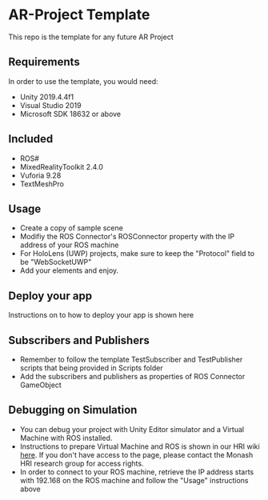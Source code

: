 # AR-Project Template
This repo is the template for any future AR Project
## Requirements
In order to use the template, you would need:
- Unity 2019.4.4f1
- Visual Studio 2019
- Microsoft SDK 18632 or above
## Included
- ROS#
- MixedRealityToolkit 2.4.0
- Vuforia 9.28
- TextMeshPro
## Usage
- Create a copy of sample scene
- Modifiy the ROS Connector's ROSConnector property with the IP address of your ROS machine
- For HoloLens (UWP) projects, make sure to keep the "Protocol" field to be "WebSocketUWP"
- Add your elements and enjoy.
## Deploy your app
Instructions on to how to deploy your app is shown here
## Subscribers and Publishers
- Remember to follow the template TestSubscriber and TestPublisher scripts that being provided in Scripts folder
- Add the subscribers and publishers as properties of ROS Connector GameObject
## Debugging on Simulation
- You can debug your project with Unity Editor simulator and a Virtual Machine with ROS installed.
- Instructions to prepare Virtual Machine and ROS is shown in our HRI wiki [here](https://hri-wiki.erc.monash.edu/index.php/How_to_pages/How_to_set_up_Virtual_Machine). If you don't have access to the page, please contact the Monash HRI research group for access rights.
- In order to connect to your ROS machine, retrieve the IP address starts with 192.168 on the ROS machine and follow the "Usage" instructions above
